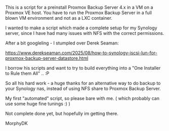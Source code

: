 This is a script for a preinstall Proxmox Backup Server 4.x in a VM on a Proxmox VE host. 
You have to run the Proxmox Backup Server in a full blown VM environment and not as a LXC container.

I wanted to make a script which made a complete setup for my Synology server, since I have had many issues with NFS with the correct permissions.

After a bit googleling - I stumpled over Derek Seaman: 

https://www.derekseaman.com/2025/08/how-to-synology-iscsi-lun-for-proxmox-backup-server-datastore.html

I borrow his scripts and want to try to build everything into a "One Installer to Rule them All" .. :P 

So all his hard work - a huge thanks for an alternative way to do backup to your Synology nas, instead of using NFS share to Proxmox Backup Server.

My first "automated" script, so please bare with me. ( which probably can use some huge fine tunings :) )

Not complete done yet, but hopefully im getting there.

MorphyDK

